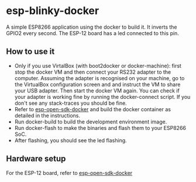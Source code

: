 # esp-blinky-docker
A simple ESP8266 application using the docker to build it. 
It inverts the GPIO2 every second. The ESP-12 board has a led connected to this pin. 

## How to use it
* Only if you use VirtalBox (with boot2docker or docker-machine): first stop the docker VM and then connect your RS232 adapter to the computer. Assuming the adapter is recognised on your machine, go to the VirtualBox configuration screen and and instruct the VM to share your USB adapter. Then start the docker VM again. You can check if your adapter is working fine by running the docker-connect script. If you don't see any stack-traces you should be fine.
* Refer to [esp-open-sdk-docker](https://github.com/nevers/esp-open-sdk-docker) and build the docker container as detailed in the instructions. 
* Run docker-build to build the development environment image.
* Run docker-flash to make the binaries and flash them to your ESP8266 SoC. 
* After flashing, you should see the led flashing.

## Hardware setup
For the ESP-12 board, refer to [esp-open-sdk-docker](https://github.com/nevers/esp-open-sdk-docker)
